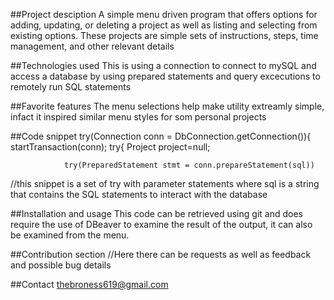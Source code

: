 ##Project desciption
A simple menu driven program that offers options for adding, updating, or deleting a project as well as listing and selecting from existing options. These projects are simple sets of instructions, steps, time management, and other relevant details

##Technologies used
This is using a connection to connect to mySQL and access a database by using prepared statements and query excecutions to remotely run SQL statements

##Favorite features
The menu selections help make utility extreamly simple, infact it inspired similar menu styles for som personal projects

##Code snippet
try(Connection conn  = DbConnection.getConnection()){
			startTransaction(conn);
			try{
				Project project=null;
				
				try(PreparedStatement stmt = conn.prepareStatement(sql))
//this snippet is a set of try with parameter statements where sql is a string that contains the SQL statements to interact with the database

##Installation and usage
This code can be retrieved using git and does require the use of DBeaver to examine the result of the output, it can also be examined from the menu.

##Contribution section
//Here there can be requests as well as feedback and possible bug details

##Contact
thebroness619@gmail.com
